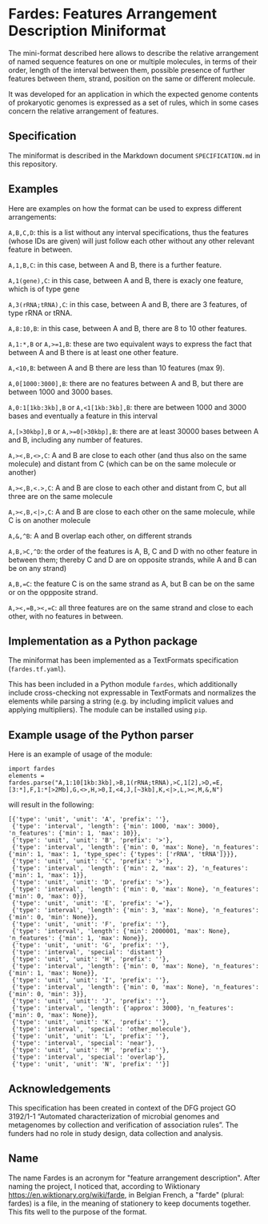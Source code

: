 # Fardes: Features Arrangement Description Miniformat

The mini-format described here allows to describe the relative
arrangement of named sequence features on one or multiple molecules,
in terms of their order, length of the interval between them,
possible presence of further features between them, strand,
position on the same or different molecule.

It was developed for an application in which the expected genome contents
of prokaryotic genomes is expressed as a set of rules, which
in some cases concern the relative arrangement of features.

## Specification

The miniformat is described in the Markdown document ``SPECIFICATION.md`` in
this repository.

## Examples

Here are examples on how the format can be used to express different
arrangements:

``A,B,C,D``: this is a list without any interval specifications, thus the
features (whose IDs are given) will just follow each other without any
other relevant feature in between.

``A,1,B,C``: in this case, between A and B, there is a further feature.

``A,1(gene),C``: in this case, between A and B, there is exacly one feature,
                  which is of type gene

``A,3(rRNA;tRNA),C``: in this case, between A and B, there are 3 features,
                      of type rRNA or tRNA.

``A,8:10,B``: in this case, between A and B, there are 8 to 10 other features.

``A,1:*,B`` or ``A,>=1,B``: these are two equivalent ways to express the fact
that between A and B there is at least one other feature.

``A,<10,B``: between A and B there are less than 10 features (max 9).

``A,0[1000:3000],B``: there are no features between A and B,
but there are between 1000 and 3000 bases.

``A,0:1[1kb:3kb],B`` or ``A,<1[1kb:3kb],B``: there are between
1000 and 3000 bases and eventually a feature in this interval

``A,[>30kbp],B`` or ``A,>=0[>30kbp],B``: there are at least 30000 bases between
A and B, including any number of features.

``A,><,B,<>,C``: A and B are close to each other (and thus also on the same
molecule) and distant from C (which can be on the same molecule or another)

``A,><,B,<.>,C``: A and B are close to each other and distant from C,
but all three are on the same molecule

``A,><,B,<|>,C``: A and B are close to each other on the same molecule,
while C is on another molecule

``A,&,^B``: A and B overlap each other, on different strands

``A,B,>C,^D``: the order of the features is A, B, C and D with no other
feature in between them; thereby C and D are on opposite strands, while
A and B can be on any strand)

``A,B,=C``: the feature C is on the same strand as A, but B can be on the
same or on the oppposite strand.

``A,><,=B,><,=C``: all three features are on the same strand and close
to each other, with no features in between.

## Implementation as a Python package

The miniformat has been implemented as a TextFormats specification
(``fardes.tf.yaml``).

This has been included in a Python module ``fardes``, which additionally include
cross-checking not expressable in TextFormats and normalizes the elements
while parsing a string
(e.g. by including implicit values and applying multipliers).
The module can be installed using ``pip``.

## Example usage of the Python parser

Here is an example of usage of the module:
```
import fardes
elements = fardes.parse("A,1:10[1kb:3kb],>B,1(rRNA;tRNA),>C,1[2],>D,=E,[3:*],F,1:*[>2Mb],G,<>,H,>0,I,<4,J,[~3kb],K,<|>,L,><,M,&,N")
```

will result in the following:

```
[{'type': 'unit', 'unit': 'A', 'prefix': ''},
 {'type': 'interval', 'length': {'min': 1000, 'max': 3000}, 'n_features': {'min': 1, 'max': 10}},
 {'type': 'unit', 'unit': 'B', 'prefix': '>'},
 {'type': 'interval', 'length': {'min': 0, 'max': None}, 'n_features': {'min': 1, 'max': 1, 'type_spec': {'types': ['rRNA', 'tRNA']}}},
 {'type': 'unit', 'unit': 'C', 'prefix': '>'},
 {'type': 'interval', 'length': {'min': 2, 'max': 2}, 'n_features': {'min': 1, 'max': 1}},
 {'type': 'unit', 'unit': 'D', 'prefix': '>'},
 {'type': 'interval', 'length': {'min': 0, 'max': None}, 'n_features': {'min': 0, 'max': 0}},
 {'type': 'unit', 'unit': 'E', 'prefix': '='},
 {'type': 'interval', 'length': {'min': 3, 'max': None}, 'n_features': {'min': 0, 'min': None}},
 {'type': 'unit', 'unit': 'F', 'prefix': ''},
 {'type': 'interval', 'length': {'min': 2000001, 'max': None}, 'n_features': {'min': 1, 'max': None}},
 {'type': 'unit', 'unit': 'G', 'prefix': ''},
 {'type': 'interval', 'special': 'distant'}
 {'type': 'unit', 'unit': 'H', 'prefix': ''},
 {'type': 'interval', 'length': {'min': 0, 'max': None}, 'n_features': {'min': 1, 'max': None}},
 {'type': 'unit', 'unit': 'I', 'prefix': ''},
 {'type': 'interval', 'length': {'min': 0, 'max': None}, 'n_features': {'min': 0, 'min': 3}},
 {'type': 'unit', 'unit': 'J', 'prefix': ''},
 {'type': 'interval', 'length': {'approx': 3000}, 'n_features': {'min': 0, 'max': None}},
 {'type': 'unit', 'unit': 'K', 'prefix': ''},
 {'type': 'interval', 'special': 'other_molecule'},
 {'type': 'unit', 'unit': 'L', 'prefix': ''},
 {'type': 'interval', 'special': 'near'},
 {'type': 'unit', 'unit': 'M', 'prefix': ''},
 {'type': 'interval', 'special': 'overlap'},
 {'type': 'unit', 'unit': 'N', 'prefix': ''}]
```
## Acknowledgements

This specification has been created in context of the DFG project GO 3192/1-1
“Automated characterization of microbial genomes and metagenomes by collection
and verification of association rules”. The funders had no role in study
design, data collection and analysis.

## Name

The name Fardes is an acronym for "feature arrangement description". After naming
the project, I noticed that, according to Wiktionary https://en.wiktionary.org/wiki/farde,
in Belgian French, a "farde" (plural: fardes) is a file, in the meaning of
stationery to keep documents together. This fits well to the purpose of the format.
